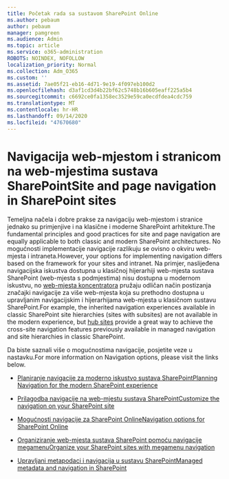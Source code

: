 ```yaml
---
title: Početak rada sa sustavom SharePoint Online
ms.author: pebaum
author: pebaum
manager: pamgreen
ms.audience: Admin
ms.topic: article
ms.service: o365-administration
ROBOTS: NOINDEX, NOFOLLOW
localization_priority: Normal
ms.collection: Adm_O365
ms.custom: ''
ms.assetid: 7ae05f21-eb16-4d71-9e19-4f097eb100d2
ms.openlocfilehash: d3af1cd3d4b22bf62c5748b16b605eaff225a5b4
ms.sourcegitcommit: c6692ce0fa1358ec3529e59ca0ecdfdea4cdc759
ms.translationtype: MT
ms.contentlocale: hr-HR
ms.lasthandoff: 09/14/2020
ms.locfileid: "47670680"
---
```

# <a name="site-and-page-navigation-in-sharepoint-sites"></a><span data-ttu-id="a87af-102">Navigacija web-mjestom i stranicom na web-mjestima sustava SharePoint</span><span class="sxs-lookup"><span data-stu-id="a87af-102">Site and page navigation in SharePoint sites</span></span>

<span data-ttu-id="a87af-103">Temeljna načela i dobre prakse za navigaciju web-mjestom i stranice jednako su primjenjive i na klasične i moderne SharePoint arhitekture.</span><span class="sxs-lookup"><span data-stu-id="a87af-103">The fundamental principles and good practices for site and page navigation are equally applicable to both classic and modern SharePoint architectures.</span></span> <span data-ttu-id="a87af-104">No mogućnosti implementacije navigacije razlikuju se ovisno o okviru web-mjesta i intraneta.</span><span class="sxs-lookup"><span data-stu-id="a87af-104">However, your options for implementing navigation differs based on the framework for your sites and intranet.</span></span> <span data-ttu-id="a87af-105">Na primjer, naslijeđena navigacijska iskustva dostupna u klasičnoj hijerarhiji web-mjesta sustava SharePoint (web-mjesta s podmjestima) nisu dostupna u modernom iskustvu, no [web-mjesta koncentratora](https://support.office.com/article/fe26ae84-14b7-45b6-a6d1-948b3966427f) pružaju odličan način postizanja značajki navigacije za više web-mjesta koja su prethodno dostupna u upravljanim navigacijskim i hijerarhijama web-mjesta u klasičnom sustavu SharePoint.</span><span class="sxs-lookup"><span data-stu-id="a87af-105">For example, the inherited navigation experiences available in classic SharePoint site hierarchies (sites with subsites) are not available in the modern experience, but [hub sites](https://support.office.com/article/fe26ae84-14b7-45b6-a6d1-948b3966427f) provide a great way to achieve the cross-site navigation features previously available in managed navigation and site hierarchies in classic SharePoint.</span></span>

 <span data-ttu-id="a87af-106">Da biste saznali više o mogućnostima navigacije, posjetite veze u nastavku.</span><span class="sxs-lookup"><span data-stu-id="a87af-106">For more information on Navigation options, please visit the links below.</span></span>

 - [<span data-ttu-id="a87af-107">Planiranje navigacije za moderno iskustvo sustava SharePoint</span><span class="sxs-lookup"><span data-stu-id="a87af-107">Planning Navigation for the modern SharePoint experience</span></span>](https://docs.microsoft.com/sharepoint/plan-navigation-modern-experience)

- [<span data-ttu-id="a87af-108">Prilagodba navigacije na web-mjestu sustava SharePoint</span><span class="sxs-lookup"><span data-stu-id="a87af-108">Customize the navigation on your SharePoint site</span></span>](https://support.office.com/article/customize-the-navigation-on-your-sharepoint-site-3cd61ae7-a9ed-4e1e-bf6d-4655f0bf25ca)

- [<span data-ttu-id="a87af-109">Mogućnosti navigacije za SharePoint Online</span><span class="sxs-lookup"><span data-stu-id="a87af-109">Navigation options for SharePoint Online</span></span>](https://docs.microsoft.com/office365/enterprise/navigation-options-for-sharepoint-online)
 
- [<span data-ttu-id="a87af-110">Organiziranje web-mjesta sustava SharePoint pomoću navigacije megamenu</span><span class="sxs-lookup"><span data-stu-id="a87af-110">Organize your SharePoint sites with megamenu navigation</span></span>](https://techcommunity.microsoft.com/t5/Microsoft-SharePoint-Blog/Organize-your-SharePoint-sites-with-megamenu-navigation-and-new/ba-p/328068)

- [<span data-ttu-id="a87af-111">Upravljani metapodaci i navigacija u sustavu SharePoint</span><span class="sxs-lookup"><span data-stu-id="a87af-111">Managed metadata and navigation in SharePoint</span></span>](https://docs.microsoft.com/sharepoint/dev/general-development/managed-metadata-and-navigation-in-sharepoint)


